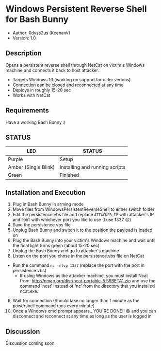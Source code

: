 # Windows Persistent Reverse Shell for Bash Bunny

* Author: 0dyss3us (KeenanV)
* Version: 1.0

## Description

Opens a persistent reverse shell through NetCat on victim's Windows machine and connects it back to host attacker.
* Targets Windows 10 (working on support for older verions)
* Connection can be closed and reconnected at any time
* Deploys in roughly 15-20 sec
* Works with NetCat

## Requirements

Have a working Bash Bunny :)

## STATUS

| LED                  | STATUS                         |
| -------------------- | ------------------------------ |
| Purple               | Setup                          |
| Amber (Single Blink) | Installing and running scripts |
| Green                | Finished                       |

## Installation and Execution

1. Plug in Bash Bunny in arming mode
2. Move files from WindowsPersistentReverseShell to either switch folder
3. Edit the persistence.vbs file and replace `ATTACKER_IP` with attacker's IP and `PORT` with whichever port you like to use (I use 1337 :wink:)
4. Save the persistence.vbs file
5. Unplug Bash Bunny and switch it to the position the payload is loaded on
6. Plug the Bash Bunny into your victim's Windows machine and wait until the final light turns green (about 15-20 sec)
7. Unplug the Bash Bunny and go to attacker's machine
8. Listen on the port you chose in the persistence.vbs file on NetCat
  * Run the command `nc -nlvp 1337` (replace the port with the port in persistence.vbs)
    * If using Windows as the attacker machine, you must install Ncat from: http://nmap.org/dist/ncat-portable-5.59BETA1.zip and use the command 'ncat' instead of 'nc' from the directory that you installed ncat.exe.
9. Wait for connection (Should take no longer than 1 minute as the powershell command runs every minute)
10. Once a Windows cmd prompt appears...YOU'RE DONE!! :smiley: and you can disconnect and reconnect at any time as long as the user is logged in

## Discussion

Discussion coming soon.
